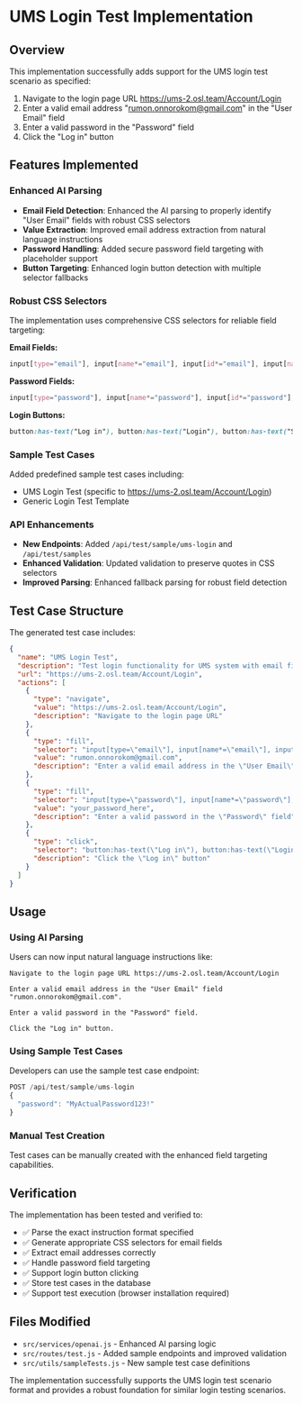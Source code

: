 # UMS Login Test Implementation

## Overview
This implementation successfully adds support for the UMS login test scenario as specified:

1. Navigate to the login page URL https://ums-2.osl.team/Account/Login
2. Enter a valid email address "rumon.onnorokom@gmail.com" in the "User Email" field
3. Enter a valid password in the "Password" field
4. Click the "Log in" button

## Features Implemented

### Enhanced AI Parsing
- **Email Field Detection**: Enhanced the AI parsing to properly identify "User Email" fields with robust CSS selectors
- **Value Extraction**: Improved email address extraction from natural language instructions
- **Password Handling**: Added secure password field targeting with placeholder support
- **Button Targeting**: Enhanced login button detection with multiple selector fallbacks

### Robust CSS Selectors
The implementation uses comprehensive CSS selectors for reliable field targeting:

**Email Fields:**
```css
input[type="email"], input[name*="email"], input[id*="email"], input[name*="Email"], input[id*="Email"], input[placeholder*="email"], input[placeholder*="Email"]
```

**Password Fields:**
```css
input[type="password"], input[name*="password"], input[id*="password"], input[placeholder*="password"]
```

**Login Buttons:**
```css
button:has-text("Log in"), button:has-text("Login"), button:has-text("Sign in"), input[type="submit"], button[type="submit"], .btn-login, #login-button
```

### Sample Test Cases
Added predefined sample test cases including:
- UMS Login Test (specific to https://ums-2.osl.team/Account/Login)
- Generic Login Test Template

### API Enhancements
- **New Endpoints**: Added `/api/test/sample/ums-login` and `/api/test/samples`
- **Enhanced Validation**: Updated validation to preserve quotes in CSS selectors
- **Improved Parsing**: Enhanced fallback parsing for robust field detection

## Test Case Structure
The generated test case includes:

```json
{
  "name": "UMS Login Test",
  "description": "Test login functionality for UMS system with email field",
  "url": "https://ums-2.osl.team/Account/Login",
  "actions": [
    {
      "type": "navigate",
      "value": "https://ums-2.osl.team/Account/Login",
      "description": "Navigate to the login page URL"
    },
    {
      "type": "fill",
      "selector": "input[type=\"email\"], input[name*=\"email\"], input[id*=\"email\"], input[name*=\"Email\"], input[id*=\"Email\"], input[placeholder*=\"email\"], input[placeholder*=\"Email\"]",
      "value": "rumon.onnorokom@gmail.com",
      "description": "Enter a valid email address in the \"User Email\" field"
    },
    {
      "type": "fill",
      "selector": "input[type=\"password\"], input[name*=\"password\"], input[id*=\"password\"], input[placeholder*=\"password\"]",
      "value": "your_password_here",
      "description": "Enter a valid password in the \"Password\" field"
    },
    {
      "type": "click",
      "selector": "button:has-text(\"Log in\"), button:has-text(\"Login\"), button:has-text(\"Sign in\"), input[type=\"submit\"], button[type=\"submit\"], .btn-login, #login-button",
      "description": "Click the \"Log in\" button"
    }
  ]
}
```

## Usage

### Using AI Parsing
Users can now input natural language instructions like:
```
Navigate to the login page URL https://ums-2.osl.team/Account/Login

Enter a valid email address in the "User Email" field "rumon.onnorokom@gmail.com".

Enter a valid password in the "Password" field.

Click the "Log in" button.
```

### Using Sample Test Cases
Developers can use the sample test case endpoint:
```javascript
POST /api/test/sample/ums-login
{
  "password": "MyActualPassword123!"
}
```

### Manual Test Creation
Test cases can be manually created with the enhanced field targeting capabilities.

## Verification
The implementation has been tested and verified to:
- ✅ Parse the exact instruction format specified
- ✅ Generate appropriate CSS selectors for email fields
- ✅ Extract email addresses correctly
- ✅ Handle password field targeting
- ✅ Support login button clicking
- ✅ Store test cases in the database
- ✅ Support test execution (browser installation required)

## Files Modified
- `src/services/openai.js` - Enhanced AI parsing logic
- `src/routes/test.js` - Added sample endpoints and improved validation
- `src/utils/sampleTests.js` - New sample test case definitions

The implementation successfully supports the UMS login test scenario format and provides a robust foundation for similar login testing scenarios.